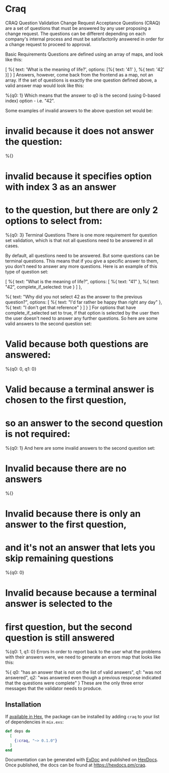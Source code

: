 # Craq

CRAQ Question Validation
Change Request Acceptance Questions (CRAQ) are a set of questions that must be answered by any user proposing a change request. The questions can be different depending on each company's internal process and must be satisfactorily answered in order for a change request to proceed to approval.

Basic Requirements
Questions are defined using an array of maps, and look like this:

[
  %{
    text: 'What is the meaning of life?',
    options: [%{ text: '41' }, %{ text: '42' }]
  }
]
Answers, however, come back from the frontend as a map, not an array. If the set of questions is exactly the one question defined above, a valid answer map would look like this:

%{q0: 1}
Which means that the answer to q0 is the second (using 0-based index) option - i.e. "42".

Some examples of invalid answers to the above question set would be:

# invalid because it does not answer the question:
%{}

# invalid because it specifies option with index 3 as an answer
# to the question, but there are only 2 options to select from:
%{q0: 3}
Terminal Questions
There is one more requirement for question set validation, which is that not all questions need to be answered in all cases.

By default, all questions need to be answered. But some questions can be terminal questions. This means that if you give a specific answer to them, you don't need to answer any more questions. Here is an example of this type of question set:

[
  %{
    text: "What is the meaning of life?",
    options: [
      %{ text: "41" },
      %{ text: "42", complete_if_selected: true }
    ]
  },

  %{
    text: "Why did you not select 42 as the answer to the previous question?",
    options: [
      %{ text: "I'd far rather be happy than right any day" },
      %{ text: "I don't get that reference" }
    ]
  }
]
For options that have complete_if_selected set to true, if that option is selected by the user then the user doesn't need to answer any further questions. So here are some valid answers to the second question set:

# Valid because both questions are answered:
%{q0: 0, q1: 0} 

# Valid because a terminal answer is chosen to the first question,
# so an answer to the second question is not required:
%{q0: 1} 
And here are some invalid answers to the second question set:

# Invalid because there are no answers
%{}

# Invalid because there is only an answer to the first question,
# and it's not an answer that lets you skip remaining questions
%{q0: 0}

# Invalid because because a terminal answer is selected to the
# first question, but the second question is still answered
%{q0: 1, q1: 0}
Errors
In order to report back to the user what the problems with their answers were, we need to generate an errors map that looks like this:

%{
  q0: "has an answer that is not on the list of valid answers",
  q1: "was not answered",
  q2: "was answered even though a previous response indicated that the questions were complete"
}
These are the only three error messages that the validator needs to produce.

## Installation

If [available in Hex](https://hex.pm/docs/publish), the package can be installed
by adding `craq` to your list of dependencies in `mix.exs`:

```elixir
def deps do
  [
    {:craq, "~> 0.1.0"}
  ]
end
```

Documentation can be generated with [ExDoc](https://github.com/elixir-lang/ex_doc)
and published on [HexDocs](https://hexdocs.pm). Once published, the docs can
be found at <https://hexdocs.pm/craq>.

